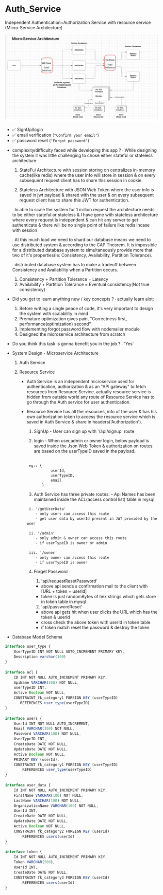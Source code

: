 # Auth_Service
Independent Authentication+Authorization Service with resource service (Micro-Service Architecture)

![alt text](https://github.com/shoebpatel/Auth_Service/blob/main/design_flow.png)


- ✅  SignUp/login
- ✅  email verification (`"Confirm your email"`)
- ✅  password reset (`"Forgot password"`)

* complexity/difficulty faced while developing this app ?
  ∙ While designing the system it was little challenging to chose either stateful or stateless architecture
   1. StateFul Architecture with session storing on centralizes in-memory cache(like redis) where the user info will store in session &
      on every subsequent request client has to share this session in cookie.

   2. Stateless Architecture with JSON Web Token where the user info is saved in jwt payload & shared with the user 
      & on every subsequent request client has to share this JWT for authentication.
   
  ∙ In able to scale the system for 1 million request the architecture needs to be either stateful or stateless &
    I have gone with stateless architecture where every request is independent & can hit any server to get authenticate
    & there will be no single point of failure like redis incase with session

  ∙ At this much load we need to shard our database means we need to use distributed system & according to the CAP Theorem. It is impossible for a distributed database system to simultaneously provide more that two of it's properties(ie: Consistency, Availability, Partition Tolerance).

  ∙ distributed database system has to make a tradeoff between Consistency and Availability when a Partition occurs.
   1. Consistency + Partition Tolerance = Latency
   2. Availability + Partition Tolerance = Eventual consistency(Not true consistency)

* Did you get to learn anything new / key concepts ?
  ∙ actually learn alot:
   1. Before writing a single peace of code, it's very important to design the system with scalability in mind
   2. Premature optimization gives pain, "Correctness first, performance(optimization) second"
   3. Implementing forgot password flow with nodemailer module
   4. Designed the microservice architecture from scratch

* Do you think this task is gonna benefit you in the job ?
  ∙ 'Yes'

* System Design - Microservice Architecture
  1. Auth Service
  2. Resource Service

     * Auth Service is an independent microservice used for authentication, authorization & as an "API gateway" to fetch resources from Resource Service. actually resource service is hidden from outside world any route of Resource Service has to go through the Auth service for user authentication.
   
     * Resource Service has all the resources, info of the user & has his own authorization token to access the resource service 
      which is saved in Auth Service & share in headers('Authorization').
   
          1. SignUp
            - User can sign up with '/api/signup' route
         
          2. login
            - When user,admin or owner login, below payload is saved inside the Json Web Token & authorization on routes are based on the userTypeID
              saved in the payload.<br/><br/>
            
            eg:: {
   	      			  userId,
   	      			  userTypeID,
   	      			  email
   	      		  }
          
          3. Auth Service has three private routes:
            - Api Names has been maintained inside the ACL(access control list) table in mysql
      
            i. '/getUserData'
               - only users can access this route
               - get user data by userId present in JWT provided by the user
         
            ii. '/admin'
               - only admin & owner can access this route
               - if userTypeID is owner or admin
         
            iii. '/owner'
               - only owner can access this route
               - if userTypeID is owner
         
          4. Forget Password
             1. 'api/requestResetPassword'
               - above api sends a confirmation mail to the client with [URL + token + userId]
               - token is just randomBytes of hex strings which gets store in token table in mysql
           
             2. 'api/passwordReset'
               - above api gets hit when user clicks the URL which has the token & userId
               - cross check the above token with userId in token table
               - if token match reset the password & destroy the token


* Database Model Schema

```js
interface user_type {
    UserTypeID INT NOT NULL AUTO_INCREMENT PRIMARY KEY,
    Description varchar(100)
}

interface acl {
    ID INT NOT NULL AUTO_INCREMENT PRIMARY KEY,
    ApiName VARCHAR(200) NOT NULL,
    userTypeID INT,
    Active Boolean NOT NULL,
    CONSTRAINT fk_category1 FOREIGN KEY (userTypeID) 
       REFERENCES user_type(userTypeID)
}

interface users {
    UserId INT NOT NULL AUTO_INCREMENT,
    Email VARCHAR(100) NOT NULL,
    Password VARCHAR(100) NOT NULL,
    UserTypeID INT,
    CreateDate DATE NOT NULL,
    UpdateDate DATE NOT NULL,
    Active Boolean NOT NULL,
    PRIMARY KEY (userId),
    CONSTRAINT fk_category1 FOREIGN KEY (userTypeID) 
        REFERENCES user_type(userTypeID)
}

interface user_data {
    Id INT NOT NULL AUTO_INCREMENT PRIMARY KEY,
    FirstName VARCHAR(100) NOT NULL,
    LastName VARCHAR(100) NOT NULL,
    OrganizationName VARCHAR(100) NOT NULL,
    UserId INT,
    CreateDate DATE NOT NULL, 
    UpdateDate DATE NOT NULL,
    Active Boolean NOT NULL,
    CONSTRAINT fk_category2 FOREIGN KEY (userId) 
        REFERENCES users(userId)
}

interface token {
    Id INT NOT NULL AUTO_INCREMENT PRIMARY KEY,
    Token VARCHAR(500),
    UserId INT,
    CreateDate DATE NOT NULL,
    CONSTRAINT fk_category3 FOREIGN KEY (userId) 
        REFERENCES users(userId)
}





